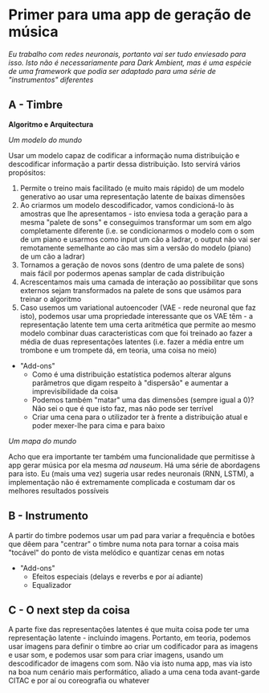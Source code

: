 # Primer para uma app de geração de música

*Eu trabalho com redes neuronais, portanto vai ser tudo enviesado para isso. Isto não é necessariamente para Dark Ambient, mas é uma espécie de uma framework que podia ser adaptado para uma série de "instrumentos" diferentes*

A - Timbre
---
**Algoritmo e Arquitectura**

*Um modelo do mundo*

Usar um modelo capaz de codificar a informação numa distribuição e descodificar informação a partir dessa distribuição. Isto servirá vários propósitos:

1. Permite o treino mais facilitado (e muito mais rápido) de um modelo generativo ao usar uma representação latente de baixas dimensões
2. Ao criarmos um modelo descodificador, vamos condicioná-lo às amostras que lhe apresentamos - isto enviesa toda a geração para a mesma "palete de sons" e conseguimos transformar um som em algo completamente diferente (i.e. se condicionarmos o modelo com o som de um piano e usarmos como input um cão a ladrar, o output não vai ser remotamente semelhante ao cão mas sim a versão do modelo (piano) de um cão a ladrar)
3. Tornamos a geração de novos sons (dentro de uma palete de sons) mais fácil por podermos apenas samplar de cada distribuição
4. Acrescentamos mais uma camada de interação ao possibilitar que sons externos sejam transformados na palete de sons que usámos para treinar o algoritmo
5. Caso usemos um variational autoencoder (VAE - rede neuronal que faz isto), podemos usar uma propriedade interessante que os VAE têm - a representação latente tem uma certa aritmética que permite ao mesmo modelo combinar duas caracteristicas com que foi treinado ao fazer a média de duas representações latentes (i.e. fazer a média entre um trombone e um trompete dá, em teoria, uma coisa no meio)

* "Add-ons" 
	* Como é uma distribuição estatística podemos alterar alguns parâmetros que digam respeito à "dispersão" e aumentar a imprevisibilidade da coisa
	* Podemos também "matar" uma das dimensões (sempre igual a 0)? Não sei o que é que isto faz, mas não pode ser terrível
	* Criar uma cena para o utilizador ter à frente a distribuição atual e poder mexer-lhe para cima e para baixo 

*Um mapa do mundo*

Acho que era importante ter também uma funcionalidade que permitisse à app gerar música por ela mesma *ad nauseum*. Há uma série de abordagens para isto. Eu (mais uma vez) sugeria usar redes neuronais (RNN, LSTM), a implementação não é extremamente complicada e costumam dar os melhores resultados possíveis

B - Instrumento
---
A partir do timbre podemos usar um pad para variar a frequência e botões que dêem para "centrar" o timbre numa nota para tornar a coisa mais "tocável" do ponto de vista melódico e quantizar cenas em notas

* "Add-ons" 
	* Efeitos especiais (delays e reverbs e por aí adiante)
	* Equalizador

C - O next step da coisa
---
A parte fixe das representações latentes é que muita coisa pode ter uma representação latente - incluindo imagens. Portanto, em teoria, podemos usar imagens para definir o timbre ao criar um codificador para as imagens e usar som, e podemos usar som para criar imagens, usando um descodificador de imagens com som. Não via isto numa app, mas via isto na boa num cenário mais performático, aliado a uma cena toda avant-garde CITAC e por aí ou coreografia ou whatever